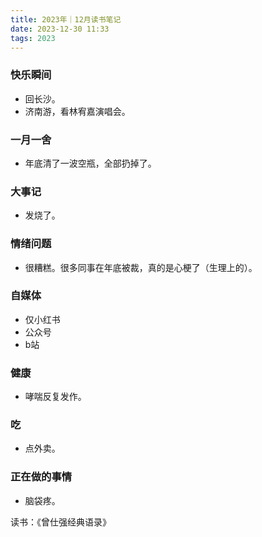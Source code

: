 ```yaml
---
title: 2023年｜12月读书笔记
date: 2023-12-30 11:33
tags: 2023
---
```


### 快乐瞬间

- 回长沙。
- 济南游，看林宥嘉演唱会。

### 一月一舍

- 年底清了一波空瓶，全部扔掉了。

### 大事记

- 发烧了。
   
### 情绪问题

- 很糟糕。很多同事在年底被裁，真的是心梗了（生理上的）。

### 自媒体

- 仅小红书
- 公众号
- b站
  
### 健康

- 哮喘反复发作。
   
### 吃

- 点外卖。

### 正在做的事情

- 脑袋疼。

读书：《曾仕强经典语录》